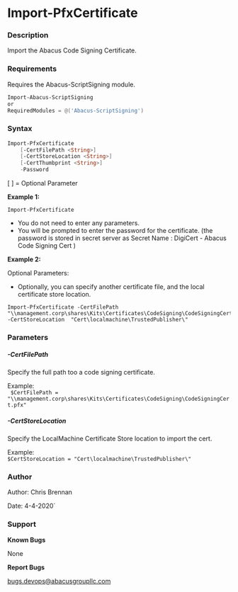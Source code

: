 # Import-PfxCertificate #

### Description ###
Import the Abacus Code Signing Certificate.


### Requirements ###
Requires the Abacus-ScriptSigning module.

```powershell
Import-Abacus-ScriptSigning
or
RequiredModules = @('Abacus-ScriptSigning')
```

### Syntax ###
```powershell
Import-PfxCertificate
    [-CertFilePath <String>]
    [-CertStoreLocation <String>]
    [-CertThumbprint <String>]
    -Password
```
 [ ] = Optional Parameter
 
**Example 1:**

```
Import-PfxCertificate
```

* You do not need to enter any parameters.
* You will be prompted to enter the password for the certificate. (the password is stored in secret server as Secret Name :   DigiCert - Abacus Code Signing Cert )


**Example 2:** 


Optional Parameters:

* Optionally, you can specify another certificate file, and the local certificate store location. 

```
Import-PfxCertificate -CertFilePath "\\management.corp\shares\Kits\Certificates\CodeSigning\CodeSigningCert.pfx" -CertStoreLocation  "Cert\localmachine\TrustedPublisher\" 
```

### Parameters 

##### -CertFilePath

Specify the full path too a code signing certificate.

Example:  
` $CertFilePath = "\\management.corp\shares\Kits\Certificates\CodeSigning\CodeSigningCert.pfx"`
  
  
##### -CertStoreLocation  

Specify the LocalMachine Certificate Store location to import the cert.

Example:  
` $CertStoreLocation = "Cert\localmachine\TrustedPublisher\"  `
   


### Author ###
Author: Chris Brennan

Date: 4-4-2020`

### Support ###
**Known Bugs**

None

**Report Bugs**

bugs.devops@abacusgroupllc.com
